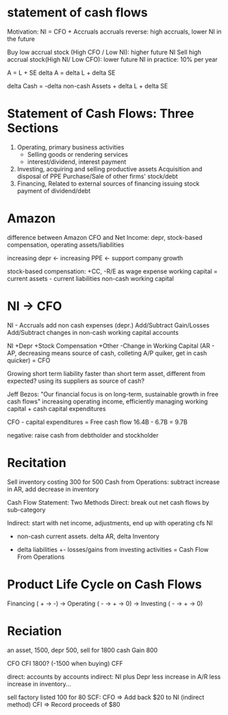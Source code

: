 # statement of cash flows
Motivation: NI = CFO + Accruals
accruals reverse: high accruals, lower NI in the future

Buy low accrual stock (High CFO / Low NI): higher future NI
Sell high accrual stock(High NI/ Low CFO): lower future NI 
in practice: 10% per year

A = L + SE
delta A = delta L + delta SE

delta Cash = -delta non-cash Assets + delta L + delta SE

# Statement of Cash Flows: Three Sections
1. Operating, primary business activities
   - Selling goods or rendering services
   - interest/dividend, interest payment
2. Investing, acquiring and selling productive assets
   Acquisition and disposal of PPE
   Purchase/Sale of other firms' stock/debt
3. Financing, Related to external sources of financing
   issuing stock
   payment of dividend/debt

# Amazon
difference between Amazon CFO and Net Income: depr, stock-based compensation, operating assets/liabilities

increasing depr <- increasing PPE <- support company growth

stock-based compensation: +CC, -R/E as wage expense
working capital = current assets - current liabilities
non-cash working capital

# NI -> CFO
NI - Accruals 
add non cash expenses (depr.)
Add/Subtract Gain/Losses 
Add/Subtract changes in non-cash working capital accounts

NI
+Depr
+Stock Compensation
+Other
-Change in Working Capital (AR - AP, decreasing means source of cash, colleting A/P quiker, get in cash quicker)
= CFO

Growing short term liability faster than short term asset,
different from expected?
using its suppliers as source of cash?

Jeff Bezos: "Our financial focus is on long-term, sustainable growth in free cash flows"
increasing operating income, efficiently managing working capital + cash capital expenditures

CFO - capital expenditures = Free cash flow
16.4B - 6.7B = 9.7B

negative: raise cash from debtholder and stockholder

# Recitation
Sell inventory costing 300 for 500
Cash from Operations: subtract increase in AR, add decrease in inventory

Cash Flow Statement: Two Methods
Direct: break out net cash flows by sub-category

Indirect: start with net income, adjustments, end up with operating cfs
NI
- non-cash current assets. delta AR, delta Inventory
+ delta liabilities
+- losses/gains from investing activities
= Cash Flow From Operations


# Product Life Cycle on Cash Flows
Financing ( + -> -) -> 
Operating ( - -> + -> 0) -> 
Investing ( - -> + -> 0)

# Reciation
an asset, 1500, depr 500, sell for 1800 cash
Gain 800

CFO 
CFI 1800? (-1500 when buying)
CFF 

direct: accounts by accounts
indirect: NI plus Depr less increase in A/R less increase in inventory...

sell factory listed 100 for 80
SCF: CFO => Add back $20 to NI (indirect method)
     CFI => Record proceeds of $80
